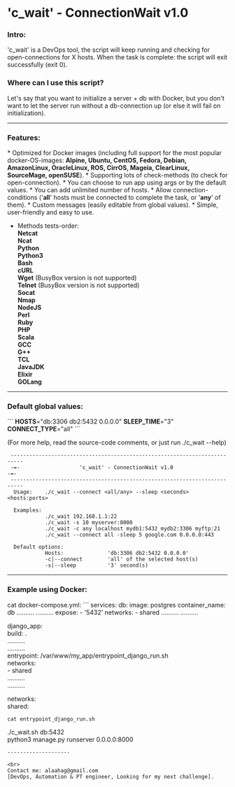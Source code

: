 # 'c_wait' - ConnectionWait v1.0

<h3>Intro:</h3>  
'c_wait' is a DevOps tool, the script will keep running and checking for open-connections for X hosts.  
When the task is complete: the script will exit successfully (exit 0).

<h3>Where can I use this script?</h3>  
Let's say that you want to initialize a server + db with Docker, but you don't want to let the server run without a db-connection up (or else it will fail on initialization).  

--------------------
<h3>Features:</h3>  
* Optimized for Docker images (including full support for the most popular docker-OS-images: <b>Alpine, Ubuntu, CentOS, Fedora, Debian, AmazonLinux, OracleLinux, ROS, CirrOS, Mageia, ClearLinux, SourceMage, openSUSE</b>).  
* Supporting lots of check-methods (to check for open-connection).  
* You can choose to run app using args or by the default values.  
* You can add unlimited number of hosts.  
* Allow connection-conditions ('<b>all</b>' hosts must be connected to complete the task, or '<b>any</b>' of them).  
* Custom messages (easily editable from global values).  
* Simple, user-friendly and easy to use.  

* Methods tests-order:  
<b>Netcat</b>  
<b>Ncat</b>  
<b>Python</b>  
<b>Python3</b>  
<b>Bash</b>  
<b>cURL</b>  
<b>Wget</b>     (BusyBox version is not supported)  
<b>Telnet</b>   (BusyBox version is not supported)  
<b>Socat</b>  
<b>Nmap</b>  
<b>NodeJS</b>  
<b>Perl</b>  
<b>Ruby</b>  
<b>PHP</b>  
<b>Scala</b>  
<b>GCC</b>  
<b>G++</b>  
<b>TCL</b>  
<b>JavaJDK</b>  
<b>Elixir</b>  
<b>GOLang</b>  

--------------------

<h3>Default global values:</h3>  
```
<b>HOSTS</b>="db:3306 db2:5432 0.0.0.0"  
<b>SLEEP_TIME</b>="3"  
<b>CONNECT_TYPE</b>="all"  
```

(For more help, read the source-code comments, or just run ./c_wait --help)  

     --------------------------------------------------------------------------
     -=-                   'c_wait' - ConnectionWait v1.0                   -=-
     --------------------------------------------------------------------------
      Usage:    ./c_wait --connect <all/any> --sleep <seconds> <hosts:ports>
     
      Examples:
                ./c_wait 192.168.1.1:22
                ./c_wait -s 10 myserver:8000
                ./c_wait -c any localhost mydb1:5432 mydb2:3306 myftp:21
                ./c_wait --connect all -sleep 5 google.com 0.0.0.0:443
     
      Default options:
                Hosts:              'db:3306 db2:5432 0.0.0.0'
                -c|--connect        'all' of the selected host(s)
                -s|--sleep          '3' second(s)
    
--------------------
<h3>Example using Docker:</h3>  
cat docker-compose.yml:  
```
services:  
  db:  
    image: postgres  
    container_name: db  
    ..........  
    ..........  
    expose:  
      - '5432'
    networks:  
      - shared  
    ..........  
    ..........  

  django_app:  
    build: .  
    ..........  
    ..........  
    entrypoint: /var/www/my_app/entrypoint_django_run.sh  
    networks:  
      - shared  
    ..........  
    ..........  

networks:  
  shared:    
```
cat entrypoint_django_run.sh  
```
./c_wait.sh db:5432  
python3 manage.py runserver 0.0.0.0:8000  
```
--------------------

<br>
Contact me: alaahag@gmail.com  
[DevOps, Automation & PT engineer, Looking for my next challenge].

